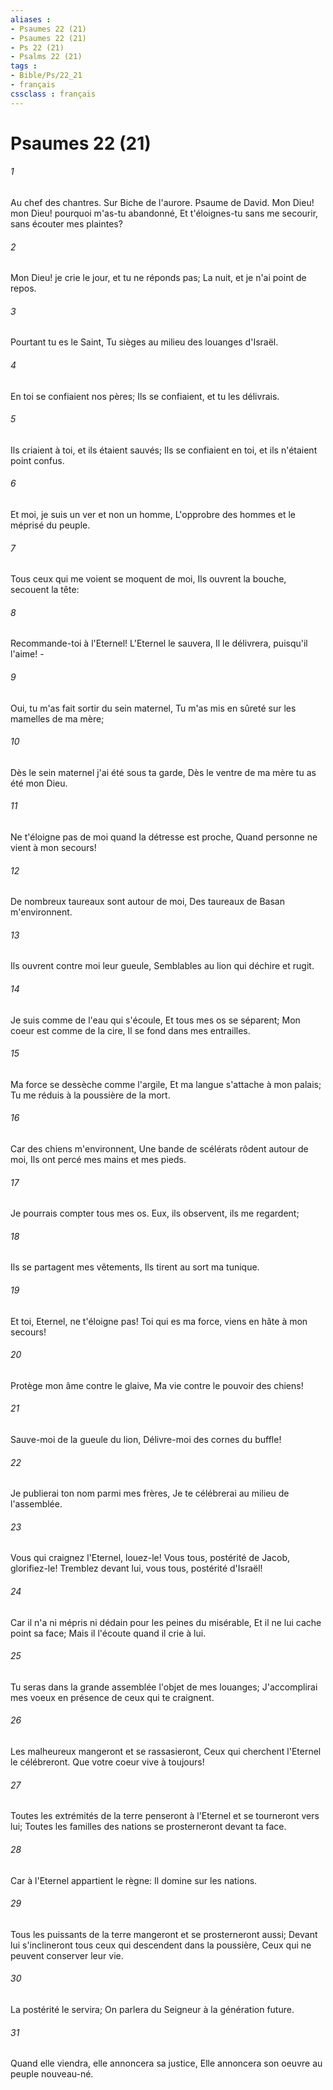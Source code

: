 ```yaml
---
aliases : 
- Psaumes 22 (21)
- Psaumes 22 (21)
- Ps 22 (21)
- Psalms 22 (21)
tags : 
- Bible/Ps/22_21
- français
cssclass : français
---
```


# Psaumes 22 (21)

###### 1
Au chef des chantres. Sur Biche de l'aurore. Psaume de David. Mon Dieu! mon Dieu! pourquoi m'as-tu abandonné, Et t'éloignes-tu sans me secourir, sans écouter mes plaintes?
###### 2
Mon Dieu! je crie le jour, et tu ne réponds pas; La nuit, et je n'ai point de repos.
###### 3
Pourtant tu es le Saint, Tu sièges au milieu des louanges d'Israël.
###### 4
En toi se confiaient nos pères; Ils se confiaient, et tu les délivrais.
###### 5
Ils criaient à toi, et ils étaient sauvés; Ils se confiaient en toi, et ils n'étaient point confus.
###### 6
Et moi, je suis un ver et non un homme, L'opprobre des hommes et le méprisé du peuple.
###### 7
Tous ceux qui me voient se moquent de moi, Ils ouvrent la bouche, secouent la tête:
###### 8
Recommande-toi à l'Eternel! L'Eternel le sauvera, Il le délivrera, puisqu'il l'aime! -
###### 9
Oui, tu m'as fait sortir du sein maternel, Tu m'as mis en sûreté sur les mamelles de ma mère;
###### 10
Dès le sein maternel j'ai été sous ta garde, Dès le ventre de ma mère tu as été mon Dieu.
###### 11
Ne t'éloigne pas de moi quand la détresse est proche, Quand personne ne vient à mon secours!
###### 12
De nombreux taureaux sont autour de moi, Des taureaux de Basan m'environnent.
###### 13
Ils ouvrent contre moi leur gueule, Semblables au lion qui déchire et rugit.
###### 14
Je suis comme de l'eau qui s'écoule, Et tous mes os se séparent; Mon coeur est comme de la cire, Il se fond dans mes entrailles.
###### 15
Ma force se dessèche comme l'argile, Et ma langue s'attache à mon palais; Tu me réduis à la poussière de la mort.
###### 16
Car des chiens m'environnent, Une bande de scélérats rôdent autour de moi, Ils ont percé mes mains et mes pieds.
###### 17
Je pourrais compter tous mes os. Eux, ils observent, ils me regardent;
###### 18
Ils se partagent mes vêtements, Ils tirent au sort ma tunique.
###### 19
Et toi, Eternel, ne t'éloigne pas! Toi qui es ma force, viens en hâte à mon secours!
###### 20
Protège mon âme contre le glaive, Ma vie contre le pouvoir des chiens!
###### 21
Sauve-moi de la gueule du lion, Délivre-moi des cornes du buffle!
###### 22
Je publierai ton nom parmi mes frères, Je te célébrerai au milieu de l'assemblée.
###### 23
Vous qui craignez l'Eternel, louez-le! Vous tous, postérité de Jacob, glorifiez-le! Tremblez devant lui, vous tous, postérité d'Israël!
###### 24
Car il n'a ni mépris ni dédain pour les peines du misérable, Et il ne lui cache point sa face; Mais il l'écoute quand il crie à lui.
###### 25
Tu seras dans la grande assemblée l'objet de mes louanges; J'accomplirai mes voeux en présence de ceux qui te craignent.
###### 26
Les malheureux mangeront et se rassasieront, Ceux qui cherchent l'Eternel le célébreront. Que votre coeur vive à toujours!
###### 27
Toutes les extrémités de la terre penseront à l'Eternel et se tourneront vers lui; Toutes les familles des nations se prosterneront devant ta face.
###### 28
Car à l'Eternel appartient le règne: Il domine sur les nations.
###### 29
Tous les puissants de la terre mangeront et se prosterneront aussi; Devant lui s'inclineront tous ceux qui descendent dans la poussière, Ceux qui ne peuvent conserver leur vie.
###### 30
La postérité le servira; On parlera du Seigneur à la génération future.
###### 31
Quand elle viendra, elle annoncera sa justice, Elle annoncera son oeuvre au peuple nouveau-né.
